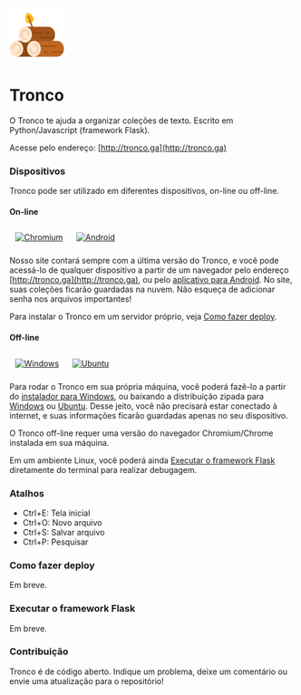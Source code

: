 <img width="96" alt="Tronco" src="https://github.com/alvelvis/Tronco/raw/master/flask/static/favicon.png">

# Tronco

O Tronco te ajuda a organizar coleções de texto. Escrito em Python/Javascript (framework Flask).

Acesse pelo endereço: [http://tronco.ga](http://tronco.ga)

### Dispositivos

Tronco pode ser utilizado em diferentes dispositivos, on-line ou off-line.

#### On-line

<a href="http://tronco.ga"><img width="48" alt="Chromium" style="padding:10px" src="https://upload.wikimedia.org/wikipedia/commons/f/f3/Chromium_Material_Icon.png"></a> <a href="https://github.com/alvelvis/Tronco/raw/master/dist/Tronco-Android.apk"><img width="48" style="padding:10px" alt="Android" src="https://upload.wikimedia.org/wikipedia/commons/thumb/a/a0/APK_format_icon.png/600px-APK_format_icon.png"></a>

Nosso site contará sempre com a última versão do Tronco, e você pode acessá-lo de qualquer dispositivo a partir de um navegador pelo endereço [http://tronco.ga](http://tronco.ga), ou pelo [aplicativo para Android](https://github.com/alvelvis/Tronco/raw/master/dist/Tronco-Android.apk). No site, suas coleções ficarão guardadas na nuvem. Não esqueça de adicionar senha nos arquivos importantes!

Para instalar o Tronco em um servidor próprio, veja [Como fazer deploy](#Como-fazer-deploy).

#### Off-line

<a href="https://github.com/alvelvis/Tronco/raw/master/dist/Tronco-Windows.exe"><img width="48" style="padding:10px" alt="Windows" src="https://toppng.com/uploads/preview/windows-logo-windows-10-icon-11562965900vhcwfeiee5.png"></a> <a href="https://github.com/alvelvis/Tronco/raw/master/dist/Tronco-Ubuntu.zip"><img style="padding:10px" width="48" alt="Ubuntu" src="https://encrypted-tbn0.gstatic.com/images?q=tbn%3AANd9GcR2rSSpKVBohI4AXgBaUjFVYqO73ou2l9AOXw&usqp=CAU"></a>

Para rodar o Tronco em sua própria máquina, você poderá fazê-lo a partir do [instalador para Windows](https://github.com/alvelvis/Tronco/raw/master/dist/Tronco-Windows.exe), ou baixando a distribuição zipada para [Windows](https://github.com/alvelvis/Tronco/raw/master/dist/Tronco-Windows.zip) ou [Ubuntu](https://github.com/alvelvis/Tronco/raw/master/dist/Tronco-Ubuntu.zip). Desse jeito, você não precisará estar conectado à internet, e suas informações ficarão guardadas apenas no seu dispositivo.

O Tronco off-line requer uma versão do navegador Chromium/Chrome instalada em sua máquina.

Em um ambiente Linux, você poderá ainda [Executar o framework Flask](#Executar-o-framework-Flask) diretamente do terminal para realizar debugagem.

### Atalhos

- Ctrl+E: Tela inicial
- Ctrl+O: Novo arquivo
- Ctrl+S: Salvar arquivo
- Ctrl+P: Pesquisar

### Como fazer deploy

Em breve.

### Executar o framework Flask

Em breve.

### Contribuição

Tronco é de código aberto. Indique um problema, deixe um comentário ou envie uma atualização para o repositório!

